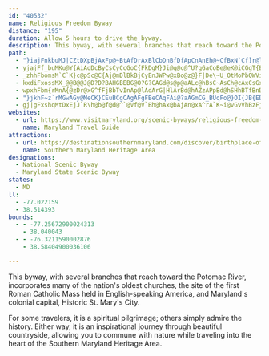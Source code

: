 ```yaml
---
id: "40532"
name: Religious Freedom Byway
distance: "195"
duration: Allow 5 hours to drive the byway.
description: This byway, with several branches that reach toward the Potomac River, incorporates many of the nation's oldest churches, the site of the first Roman Catholic Mass held in English-speaking America, and Maryland's colonial capital, Historic St. Mary's City.
path:
  - "}iajFnkbuMJ|CZtDXpBjAxFp@~BtAfDrAxBlCbDnBfDfApCnAnEh@~CfBxN`Cf]r@lHnAdJjCzKfLx`@`M|j@|AjFtA~CvFtHxIlK~DrEtAzApB~A~@l@bDdAdPrBfElAxC|A`CbBxAvApBlCrA~BbClGjZr`ArCrGxBzDfHxKhBlEhAhEp@jE`@`GHlESrFW~CkGnd@o@xDsBzSwB~WcDfWiDdZcAnHsAtNK~CBzCZrHd@xDf@`CzBxIb@xBNbCHxDdApJlBhNl@lCf@~A`AxBhDzGjArCRt@F|@G`Ai@`Eu@vBiC~CcEtDgGdC}A~@iA~@sBhCo@jAyAzDcA~C_@jC_@vQOdBmCtHsCpFoAzCsBfGsAxF}@bGU`HyAtNnBrBvAn@nB@pH_@lEEhDa@pDq@lGeCjHaC~BSnNKxDSbDm@pGcBlD{AxEgDjG_F^Jt@lBrBdIhAbC|BdD`FrFjPtJvElB`KjCxAz@h@j@Xj@^lAF`AArBy@jLAlAJfD@TDn@ZvCNnAdBbG^jA|@rBbUpZd@~@lFtNfBrDrClE|Yja@jMnMvCfDrGfGnM~HxBfBbBlBzB~EzAfBnElBvB|AhB`Cd@~@bA~DfC@`MdAfD@lEe@rHyB|EaA|CQxBBzD`@vNpE`B^~CXhEKpAM~Bk@hSyFrCyApDkCx@iAf@_BPeA^{HZmDrAsIhAyFdBgGlB{ENeAEaBSqB_CsRgCmH_@_COgDUoPJeBX{BvHea@n@qE\\mAlBeCdGoGfFkD\\Yn@_A~AiDhJmVvHyTf@cAfBgBhBg@jL}Bxa@qL|Cq@t@E|BDhTlC~BJh@A`j@hpBz~@veDlAlHV~CJnCBlE[pJsPv{Ao@hEo@fC}@bC{@fB}AxBqKpMyQ`V}PbTuQhVeLbN}FrG{CjEqC`DyBxB_RnOiAhAqFdEcBfB_EdDwAxAuKxI{BzB{H`GgKnI_FhDiCz@uBXcCDmCSc@Mey@sJ_^yEcc@gFekAcOeF_@sCEoCJwHz@kn@tIwFj@aMdBcFx@clC~\\wE\\}CCoBPqGgAuMwGwQwGsOmGoUgIyq@cXuPaF_DkA_DaB{BkBqCmCgCmDkBsDgXus@cDpBkChAmAPkHBqEKgAKqDy@eFyAiCeBmGsH}BuBqG{DkDqC}A{CwBmGaBeE}AgFi@gDWkFW_NDeC\\eBdF{MjIuUd@{CHyAA_DMcBiAeFeOqe@{Km_@sFuPcUwu@qEgNmEiO_ByE}A{CoB}CsB{BmC_C}EsCuCgA{g@cM{CsAwA}@sDgDgCqD}AwCoIgTmBoDcCqDy@_AmUcQgHuEcIeDuHyBmCaA_EoBgCaBgEmDiFgGaFaJwCgIeAgEgDeSwGec@_CyN}Kot@EOgBiLmBaMkByLkB{Lo@mDq@kDaCaJEgANm@^k@fKaKvDsEzAaC|MoXdM_QdC}D`AaC|@yEp@aJb@sCx@sCjBeDdBiBtBwAdCaAlAWtDSjSg@bCYjBm@lBqAhC{C`AeBfCqGvBmDlA_B~DuDdFaDpr@e^fCgB^]rBsChBaDlUyp@z@{CZkB\\gCDqAHwIEoTI_BkAyH]sCcKkaB]mHwE_v@EeDDaAb@sD|Eq@xCMhMeCnFQvE\\fDMfI`@|BEbCU~C_AbDe@jGuCpAk@r@Uh@Ob@Qd@M~CeA`@OhAe@p@_@fAi@r@a@lBiBlCiCRU`@o@fAsB|@mAnCeBpBuBrEwDtBsAhAa@zCeBn@e@lAe@dE{@pHc@vBm@~BaAdA}@`D}CbBqAx@_AnE_I|\\{PM}GMiB|@U^g@x@_HvFJxD^vFzAlB|@nF`Dt@PjB@`J{@vEkAbDeA|ASbH[rB_@lTgJhCk@nTmDvAK|AFbG|@dS`CtKbAxAB~@Gj@StCaDxAsCr@yDV_@v@^bBbChAvAtElEjFxFzEnDjB~CrB`BxEjDjBv@v@NjCUjCEzHRxOlDxDrD`CfDdCjAfBfGd@~@j@r@fA^d@?rC_ALMrDcYTeFR}IIeDS{CiA{KEyAHkF^aHCaFyCsk@ByANs@R_@h@q@p@a@rAShEYfCq@fGyBrEsCfDsCvIiLh@yBNaDWcYKkEtFNlFKnF[vEi@fJoBfF}AlF{BvEeC`ImFlImHld@_b@vIxC~A^|BF`H[rBXbCnA`MfIrBdAxAV`C@bH_@hDB`KdBnPvEfGrA~`@pAvFXxAp@jNtOfC`CnAp@hBt@pBd@vNjCrRrElHc@`MoFdAYp@In@Jd@^j@LVBp@QbCaCjAyA~@sBbBgGnEaGp@e@Jm@x@_Bb@]h@OlD@hIg@iDw|AiAi]B{KJuBh@mGvCoRxDfAx@j@pInIvGzDb@JrHGhMeDfH_ChBu@bCqBlEmE|BsDZeAHs@NuCXeBn@sBz@_B|@eA~MuKnCmBfCkApI{BlN_GjG{BnI_CfOyFf@[`@[h@g@~@{@xKcLbW}Z|BeBjAk@rA[tBK`A?|HlArB?vCg@hAk@tBaBfAqA|GcKn@}Ab@eBTaBN{BNoONcEh@wDx@qD~@eC|BcEjBwBzD{C|AgAdCqAlCs@`BKnDJhR~BlCK|Bm@`Ai@~AmAra@m]|DwD~@sAxAcD`GyMbBmEx@gD|Ge]h@mEx@yNDaE[{F?sE^cLJyAd@kCv@{BdAmBdOmQlAkA~BsAlCo@~@IzG\\dCQnKgChCy@|@k@nByArR}VtB_C|AgAbCeA`IoB~Ak@`FyCrBeBtBsBzEmH~AsB~AiA|Aq@nB]jCBrLrCrBN`BCd[yCrGy@dCe@hBs@~AcAbAaArAwB|DcItCeFfC{DfC{E~@_Dl@uDh@eCxAeD|F{JrJaMjB{ClAgD~H_[rBmGbCeFlBmDpl@DjBW~@m@r@eAvCcIxAeDlAaC`EkGpCmDrAgAxAy@|CaAbAKjCCjCXZXrIpDzGfD"
  - yjajFf_buMKu@Y{AiAqDcByCsCyCcGoC{FkDgM}Ji@q@c@^U?gGaCoBe@eK@iCGgT{BqLiAcBGu@DcBl@mGzDoJ|FoBn@M@s@DuBD}FRoFPG?k@AqEJmHl@a@FaBA}Fm@yNz@_F?gDEiAg@gCeCmGiIkDaF{B_E}DsJ}BmEuBaCmBsAsCaBHWn@a@d@u@XiAXsD^gJdAyLASw@o@_@IKCKIIWCGAGEAI@CDCFCb@
  - _zhhFbomsM`C`K}c@pSc@C{Aj@mDlBkBjCyEnJWPw@xBo@z@}F|De\~U_OtMoPbQWViAZqAAcTyAgPsAwAg@_SqJ_OwEgSqN_BOeA^qHzEcExDgAxAaBrEg@t@eAx@s\nU_h@r]iAp@_AR}f@aCiAMu@w@]u@eU_l@aEpCyT|MqAdAuCtEm@rAcFzN{A`FgAdFuBbMq@rCqPtp@uBxHuH|O}BlDkOnPmBlA}HpDmA~@_A~@gBzCeDhIqB~DsCdEwIvKmGxKyC~DqCrA_B^_e@tEuKv@iUT}CR_LjBaBPmDKmSsCsH_@iLY}CW_FgBaN{B{H_CkHqC_As@iIuJ{CmEsAmCwDmJyF{HmB{EaCuHu@wAyB{BsVcT}EkEcCmDgEcJk@iAiAuAeIeGeQkQ}AkBeBgB}BsCUc@CMAMAc@Ei@Iu@GMGEGASB[^ULwSvWqDfHsAhEi@~C[dDO`D?vCJvDh@dFvFd`@h@bIHxEErFOjEq@hI[zBu@xD}@dD}B`GuBrE}BfE_E~EyM|LaLfJqJdHwEzCex@jg@at@xc@}FzDsCrDiAdBmDbKoSjeAgEvSiSlfAu@fIc@rKExGLpHv@tM`@bDpAbIjJpg@t@rFh@`IH`GItH[fFe@pEmAtGcCvI{GnPsi@dpAiAhDcCdJ{A`Iq@lE[zCm@tJO|FEbKb@nYThJXfGx@tItAfIj@fCnBpH|Lxa@dN~`@fDxItAzC|BhEhCrDbApAbFfFbCzCbAbBlAbCxAvEh@lCjAnKdIeAtFg@rLQ?~LOhJlJlHfFjCvDbA`EJxI{ApC_@fN}@|@H
  - kxdiFxossMX_@@B@@J@D?D?BAHGBEBG@O?G?CAGd@s@p@aALc@hBsC~AsCh@cAxCsGxCkIvEkQlBiGxEwM|DgJlF{KpE}H|DcGvCyDjBmB`FuDxFeCnc@aP`H_DbCyAfFuDnDgDbCkCr]ge@jOiTnPcUbDmF|BuErA_DvWsr@pB_FDMBIHODEXw@lBiEh@aBn@_DfDcXd@{CxAoH|BqJp@yBxGwO|@{FLgCEeDgDc_@GoC@sB|Bwb@b@oFpAmLhAgGfGiSv@iFT_E?_COoFMwA[uIHmCTcCvImi@r@uCbDsI~IwSjD{GvFmJdNaLlAsArTe_@~A_DpFuKj@gB?Sx@mCp@sCdKie@f@oC^yCfAaLp@uDhAsE|EgQxA{EzEaNbCuHtNtB~CAxBQpCBNLnEr@fMxCv@gG`@sBq@QWBc@H]D_@@?iBImAOw@Wg@y@g@aFw@p@{IpEe]Cw@LIHyATwAb@y@TUvE{El@o@F[bEkGpDaHzAkDlDiJlB_ElBeC~A{A|AkAzO{GxCgAndAkf@nMaF~N{EhMsHtEmD|CmD|FyJnA{Al@_AtPcOfSiTrIaKnC_EfCiE`IoPlCcHtAoGtFm_@t@gFh@yGNmFDmF_@m^DcERyB^iC|XmrA^eCr@iHx@aLBeDI{Co@iMSmHGuQLmNDgE`@oKdDme@B{Fc@uLo@{LHy@HMNKxF@bBSlBs@xRuLnBeA~Ak@fB[~BUbTYbD_@hdAsZbc@mKjSmFvFmAvDk@lDGzBDjCTxDt@pKtCzDlAjRfIn@PzBXbDWl@O`KmEvBYvACbC\fHhCrDr@dEP|Os@lCD|Dj@nExAvChB~ApA`A`AlBlC`BbDrAlDtRvq@rAxC|C`FtB~BzFfGvA|AdDjDlA~@jBhAlD`AxBLvBGhDw@bBy@rA_AxA}A|o@m}@~Xy_@dAmApEkE~BsA|BiArUyJ|FeEbDuC|A_BhDgEpGmJ~AgDhCgJvAyCtO}SvJgMzDcDd@QbOeBz@e@fKoMfCsCnTcSbMmNz@{AbCuHzFaMnDuIpHcUbCwGpIySx@yCbBgBbAw@lHsEbCgAj@e@rAmD`BeCnEsD|B_BDA
  - wpxhFbm{rMnA{@zDr@xG^fFjBbTvInAp@lAdArG|HlArBd@hAZzAPpBd@hSHhBTfBnDdMl@`BlAvA~@f@~@Rt`@tGvBn@~@b@nBtAv@t@lI~J|BtBhStN~P`L|@z@p@tAd@|A`DbVNpBxAr^\rAt@~AjBjBnG`Ed@RrCl@~n@rIzAj@hCrAvAjAbDrDhBlAjNfFvBl@`BRfB?hAMx@YrDsB
  - "}jkhF~z`rMGwAGy@MeCK}CEuBCgCAgAFgFBeCAqFAi@?aAGmCG_BUqFo@}OI{JB{EDqB^yFpH_n@LY~@mJBWTwBD_At@uHRsBf@oFZ_Dn@gGXiCFe@nAsHlBsIr@kCnAgD`IuPpJeTx@gC|BsJdAsCvB_ExDmG~CwFpAcDpAcE`@_BZkCJiCG_Dy@aODmD^gCxMkf@~@aFXeDnBag@rBcz@NqB^mDfCoMhEcRz@iCzAyBtBsAvNkG|IeChEm@ta@iEvDWbC?vF^ba@lGpJlAtEPzIWrAFz@TjD`BpKlGbB~AfE`FdBrArCl@|BHxBU`DcArByAj@u@nAiB~@aCdc@ayAtAmEpAmD|@sBhCgEnMiQbCqCzCkCvCsBz`@qT`PcJhFeEvHiIjBeB`@]dAu@tJ{EfKkHfB_AbAg@f@U|@]zVsIjEeCzCmCvJ{Kd@s@rCgCrByAfCsAhEwAfDm@lIs@rEk@|Bg@xCmAjBeAfByAvAyApGgIlCaC~\\aVhJgGnBu@hBe@jCYrKk@|BY|By@rU{O|K_GJCx@]l@W~Bo@h@U^Cl@KbNqDxBcAxBiBbGgHfAaArIgFvCgAhGqAjYyEpDUjACjLd@xAPdItAnQlBzCGtB]jAa@lBeAdC{BvQuTrIiM|BsBhB_AvBe@fBMbQKdBWhA[jBy@~AmAlAqAfGiIbAwBlHya@h@_CnAaDzBaE`FuKf@mA~AeGNy@B_Cs@mJx@YfUsE`e@eU`As@x@qAd@mAZcH`Ag_@Fg@FYHSNWNQNMNIrMwEbLgF~@SrC?xQxAlB?nC]lu@sU`AEj@FfO~Eb@JfBI"
  - gj|gFxshqMtDxEjJ`R\h@b@f@d@^`@Vf@V`Bh@hAx@bAjAn@xA^rA`K~i@vGvVhBzFjI|[x@fCT~BB`D
websites:
  - url: https://www.visitmaryland.org/scenic-byways/religious-freedom-tour
    name: Maryland Travel Guide
attractions:
  - url: https://destinationsouthernmaryland.com/discover/birthplace-of-religious-freedom/the-religious-freedom-national-scenic-byway/
    name: Southern Maryland Heritage Area
designations:
  - National Scenic Byway
  - Maryland State Scenic Byway
states:
  - MD
ll:
  - -77.022159
  - 38.514393
bounds:
  - - -77.25672900024313
    - 38.040043
  - - -76.3211590002876
    - 38.58404900036106

---
```


This byway, with several branches that reach toward the Potomac River, incorporates many of the nation's oldest churches, the site of the first Roman Catholic Mass held in English-speaking America, and Maryland's colonial capital, Historic St. Mary's City.

For some travelers, it is a spiritual pilgrimage; others simply admire the history. Either way, it is an inspirational journey through beautiful countryside, allowing you to commune with nature while traveling into the heart of the Southern Maryland Heritage Area.
